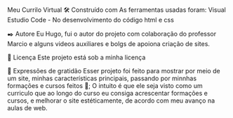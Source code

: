 Meu Currilo Virtual
🛠️ Construído com
As ferramentas usadas foram:
Visual Estudio Code - No desenvolvimento do código html e css

✒️ Autore
Eu Hugo, fui o autor do projeto com colaboração do professor Marcio e alguns videos auxiliares e bolgs de apoiona criação de sites.

📄 Licença
Este projeto está sob a minha licença

🎁 Expressões de gratidão
Esser projeto foi feito para mostrar por meio de um site, minhas características principais, passando por minnhas formações e cursos feitos 📢;
O intuito é que ele seja visto como um curriculo que ao longo do curso eu consiga acrescentar formações e cursos, e melhorar o site estéticamente, de acordo com meu avanço na aulas de web.
